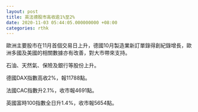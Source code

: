 ```yaml
---
layout: post
title: 英法德股市高收逾1%至2%
date: 2020-11-03 05:44:05.000000000 +08:00
categories: rthk
---
```


歐洲主要股市在11月首個交易日上升，德國10月製造業新訂單錄得創紀錄增長，歐洲多國及美國的相關數據亦有改善，對大市帶來支持。

石油、天然氣、保險及銀行等股份上升。

德國DAX指數高收2%，報11788點。

法國CAC指數升2.1%，收市報4691點。

英國富時100指數全日升1.4%，收市報5654點。
